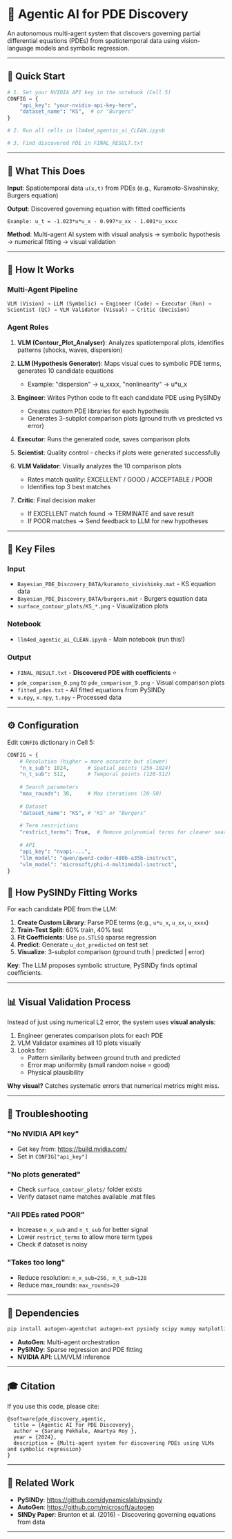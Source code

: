 # 🎯 Agentic AI for PDE Discovery

An autonomous multi-agent system that discovers governing partial differential equations (PDEs) from spatiotemporal data using vision-language models and symbolic regression.

---

## 🚀 Quick Start

```python
# 1. Set your NVIDIA API key in the notebook (Cell 5)
CONFIG = {
    "api_key": "your-nvidia-api-key-here",
    "dataset_name": "KS",  # or "Burgers"
}

# 2. Run all cells in llm4ed_agentic_ai_CLEAN.ipynb

# 3. Find discovered PDE in FINAL_RESULT.txt
```

---

## 📖 What This Does

**Input**: Spatiotemporal data `u(x,t)` from PDEs (e.g., Kuramoto-Sivashinsky, Burgers equation)

**Output**: Discovered governing equation with fitted coefficients
```
Example: u_t = -1.023*u*u_x - 0.997*u_xx - 1.001*u_xxxx
```

**Method**: Multi-agent AI system with visual analysis → symbolic hypothesis → numerical fitting → visual validation

---

## 🤖 How It Works

### Multi-Agent Pipeline

```
VLM (Vision) → LLM (Symbolic) → Engineer (Code) → Executor (Run) → 
Scientist (QC) → VLM Validator (Visual) → Critic (Decision)
```

### Agent Roles

1. **VLM (Contour_Plot_Analyser)**: Analyzes spatiotemporal plots, identifies patterns (shocks, waves, dispersion)

2. **LLM (Hypothesis Generator)**: Maps visual cues to symbolic PDE terms, generates 10 candidate equations
   - Example: "dispersion" → u_xxxx, "nonlinearity" → u*u_x

3. **Engineer**: Writes Python code to fit each candidate PDE using PySINDy
   - Creates custom PDE libraries for each hypothesis
   - Generates 3-subplot comparison plots (ground truth vs predicted vs error)

4. **Executor**: Runs the generated code, saves comparison plots

5. **Scientist**: Quality control - checks if plots were generated successfully

6. **VLM Validator**: Visually analyzes the 10 comparison plots
   - Rates match quality: EXCELLENT / GOOD / ACCEPTABLE / POOR
   - Identifies top 3 best matches

7. **Critic**: Final decision maker
   - If EXCELLENT match found → TERMINATE and save result
   - If POOR matches → Send feedback to LLM for new hypotheses

---

## 📂 Key Files

### Input
- `Bayesian_PDE_Discovery_DATA/kuramoto_sivishinky.mat` - KS equation data
- `Bayesian_PDE_Discovery_DATA/burgers.mat` - Burgers equation data
- `surface_contour_plots/KS_*.png` - Visualization plots

### Notebook
- `llm4ed_agentic_ai_CLEAN.ipynb` - Main notebook (run this!)

### Output
- `FINAL_RESULT.txt` - **Discovered PDE with coefficients** ⭐
- `pde_comparison_0.png` to `pde_comparison_9.png` - Visual comparison plots
- `fitted_pdes.txt` - All fitted equations from PySINDy
- `u.npy`, `x.npy`, `t.npy` - Processed data

---

## ⚙️ Configuration

Edit `CONFIG` dictionary in Cell 5:

```python
CONFIG = {
    # Resolution (higher = more accurate but slower)
    "n_x_sub": 1024,      # Spatial points (256-1024)
    "n_t_sub": 512,       # Temporal points (128-512)
    
    # Search parameters
    "max_rounds": 30,     # Max iterations (20-50)
    
    # Dataset
    "dataset_name": "KS", # "KS" or "Burgers"
    
    # Term restrictions
    "restrict_terms": True,  # Remove polynomial terms for cleaner search
    
    # API
    "api_key": "nvapi-...",
    "llm_model": "qwen/qwen3-coder-480b-a35b-instruct",
    "vlm_model": "microsoft/phi-4-multimodal-instruct",
}
```



## 🔧 How PySINDy Fitting Works

For each candidate PDE from the LLM:

1. **Create Custom Library**: Parse PDE terms (e.g., `u*u_x`, `u_xx`, `u_xxxx`)
2. **Train-Test Split**: 60% train, 40% test
3. **Fit Coefficients**: Use `ps.STLSQ` sparse regression
4. **Predict**: Generate `u_dot_predicted` on test set
5. **Visualize**: 3-subplot comparison (ground truth | predicted | error)

**Key**: The LLM proposes symbolic structure, PySINDy finds optimal coefficients.

---

## 📊 Visual Validation Process

Instead of just using numerical L2 error, the system uses **visual analysis**:

1. Engineer generates comparison plots for each PDE
2. VLM Validator examines all 10 plots visually
3. Looks for:
   - Pattern similarity between ground truth and predicted
   - Error map uniformity (small random noise = good)
   - Physical plausibility

**Why visual?** Catches systematic errors that numerical metrics might miss.

---

## 🐛 Troubleshooting

### "No NVIDIA API key"
- Get key from: https://build.nvidia.com/
- Set in `CONFIG["api_key"]`

### "No plots generated"
- Check `surface_contour_plots/` folder exists
- Verify dataset name matches available .mat files

### "All PDEs rated POOR"
- Increase `n_x_sub` and `n_t_sub` for better signal
- Lower `restrict_terms` to allow more term types
- Check if dataset is noisy

### "Takes too long"
- Reduce resolution: `n_x_sub=256, n_t_sub=128`
- Reduce max_rounds: `max_rounds=20`

---

## 📝 Dependencies

```bash
pip install autogen-agentchat autogen-ext pysindy scipy numpy matplotlib pillow
```

- **AutoGen**: Multi-agent orchestration
- **PySINDy**: Sparse regression and PDE fitting
- **NVIDIA API**: LLM/VLM inference

---

## 🎓 Citation

If you use this code, please cite:

```
@software{pde_discovery_agentic,
  title = {Agentic AI for PDE Discovery},
  author = {Sarang Pekhale, Amartya Roy },
  year = {2024},
  description = {Multi-agent system for discovering PDEs using VLMs and symbolic regression}
}
```

---



## 🔗 Related Work

- **PySINDy**: https://github.com/dynamicslab/pysindy
- **AutoGen**: https://github.com/microsoft/autogen
- **SINDy Paper**: Brunton et al. (2016) - Discovering governing equations from data

---


